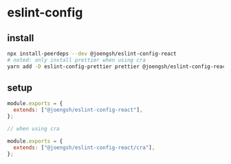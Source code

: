 # eslint-config

## install
```bash
npx install-peerdeps --dev @joengsh/eslint-config-react
# noted: only install prettier when using cra
yarn add -D eslint-config-prettier prettier @joengsh/eslint-config-react
```

## setup
```javascript
module.exports = {
  extends: ["@joengsh/eslint-config-react"],
};

// when using cra

module.exports = {
  extends: ["@joengsh/eslint-config-react/cra"],
};

```